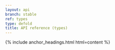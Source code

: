 ```yaml
---
layout: api
branch: stable
ref: types
type: defold
title: API reference (types)
---
```

{% include anchor_headings.html html=content %}